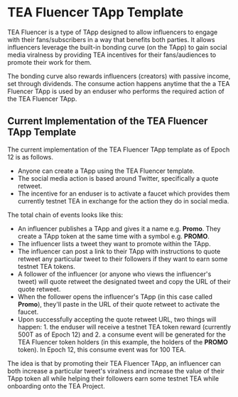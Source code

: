 # TEA Fluencer TApp Template

TEA Fluencer is a type of TApp designed to allow influencers to engage with their fans/subscribers in a way that benefits both parties. It allows influencers leverage the built-in bonding curve (on the TApp) to gain social media viralness by providing TEA incentives for their fans/audiences to promote their work for them. 

The bonding curve also rewards influencers (creators) with passive income, set through dividends. The consume action happens anytime that the a TEA Fluencer TApp is used by an enduser who performs the required action of the TEA Fluencer TApp.

## Current Implementation of the TEA Fluencer TApp Template

The current implementation of the TEA Fluencer TApp template as of Epoch 12 is as follows.

* Anyone can create a TApp using the TEA Fluencer template.
* The social media action is based around Twitter, specifically a quote retweet.
* The incentive for an enduser is to activate a faucet which provides them currently testnet TEA in exchange for the action they do in social media.

The total chain of events looks like this:

* An influencer publishes a TApp and gives it a name e.g. **Promo**. They create a TApp token at the same time with a symbol e.g. **PROMO**.
* The influencer lists a tweet they want to promote within the TApp.
* The influencer can post a link to their TApp with instructions to quote retweet any particular tweet to their followers if they want to earn some testnet TEA tokens.
* A follower of the influencer (or anyone who views the influencer's tweet) will quote retweet the designated tweet and copy the URL of their quote retweet.
* When the follower opens the influencer's TApp (in this case called **Promo**), they'll paste in the URL of their quote retweet to activate the faucet.
* Upon successfully accepting the quote retweet URL, two things will happen: 1. the enduser will receive a testnet TEA token reward (currently 500T as of Epoch 12) and 2. a consume event will be generated for the TEA Fluencer token holders (in this example, the holders of the **PROMO** token). In Epoch 12, this consume event was for 100 TEA.

The idea is that by promoting their TEA Fluencer TApp, an influencer can both increase a particular tweet's viralness and increase the value of their TApp token all while helping their followers earn some testnet TEA while onboarding onto the TEA Project.
